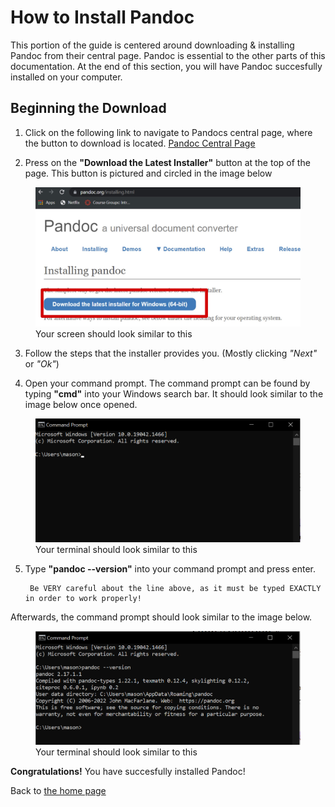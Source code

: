 # How to Install Pandoc

This portion of the guide is centered around downloading & installing Pandoc from their central page. Pandoc is essential to the other parts of this documentation. At the end of this section, you will have Pandoc succesfully installed on your computer.

## Beginning the Download ##

1.
    Click on the following link to navigate to Pandocs central page, where the button to download is located.
        [Pandoc Central Page](https://pandoc.org/installing.html)

2.  Press on the **"Download the Latest Installer"** button at the top of the page. This button is pictured and circled in the image below
<figure>
<img src="download.jpg" alt="Picture of Download">
<figcaption>Your screen should look similar to this</figcaption>
</figure>

3. Follow the steps that the installer provides you. (Mostly clicking *"Next"* or *"Ok"*)

4. Open your command prompt. The command prompt can be found by typing **"cmd"** into your Windows search bar. It should look similar to the image below once opened.
<figure>
<img src="terminal.png" alt="Picture of Terminal">
<figcaption>Your terminal should look similar to this</figcaption>
</figure>

5. Type **"pandoc --version"** into your command prompt and press enter.

        Be VERY careful about the line above, as it must be typed EXACTLY in order to work properly!
        
Afterwards, the command prompt should look similar to the image below.
<figure>
<img src="terminalPandocVersion.png" alt="Picture of Pandoc Version in Terminal">
<figcaption>Your terminal should look similar to this</figcaption>
</figure>

**Congratulations!** You have succesfully installed Pandoc!

Back to [the home page](index.md)
